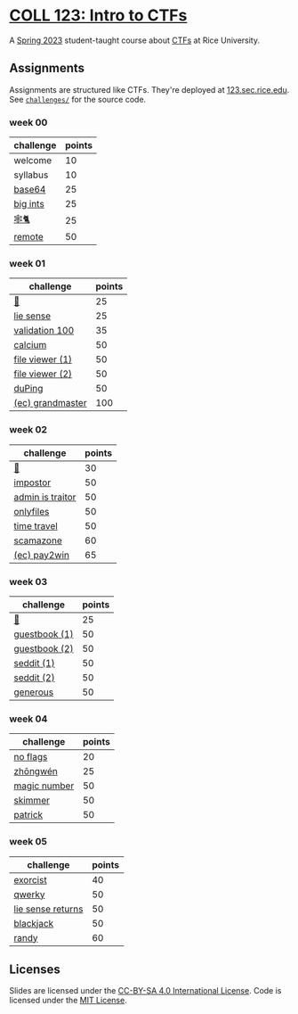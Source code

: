 # [COLL 123: Intro to CTFs](https://canvas.rice.edu/courses/55235)

A [Spring 2023](https://courses.rice.edu/courses/courses/!SWKSCAT.cat?p_action=COURSE&p_term=202320&p_crn=24405) student-taught course about [CTFs](https://sec.rice.edu/) at Rice University.

## Assignments

Assignments are structured like CTFs. They're deployed at [123.sec.rice.edu](https://123.sec.rice.edu). See [`challenges/`](./challenges) for the source code.

### week 00

| challenge                                  | points |
| ------------------------------------------ | ------ |
| welcome                                    | 10     |
| syllabus                                   | 10     |
| [base64](./challenges/01-intro/base64)     | 25     |
| [big ints](./challenges/01-intro/big-ints) | 25     |
| [🕸️🐈](./challenges/01-intro/nc)             | 25     |
| [remote](./challenges/01-intro/remote)     | 50     |

### week 01

| challenge                                            | points |
| ---------------------------------------------------- | ------ |
| [🍪](./challenges/02-web/cookie)                      | 25     |
| [lie sense](./challenges/02-web/lie-sense)           | 25     |
| [validation 100](./challenges/02-web/validation-100) | 35     |
| [calcium](./challenges/02-web/calcium)               | 50     |
| [file viewer (1)](./challenges/02-web/file-viewer-1) | 50     |
| [file viewer (2)](./challenges/02-web/file-viewer-2) | 50     |
| [duPing](./challenges/02-web/duping)                 | 50     |
| [(ec) grandmaster](./challenges/02-web/grandmaster)  | 100    |

### week 02

| challenge                                                | points |
| -------------------------------------------------------- | ------ |
| [🔎](./challenges/02-web/search)                          | 30     |
| [impostor](./challenges/02-web/impostor)                 | 50     |
| [admin is traitor](./challenges/02-web/admin-is-traitor) | 50     |
| [onlyfiles](./challenges/02-web/onlyfiles)               | 50     |
| [time travel](./challenges/02-web/time-travel)           | 50     |
| [scamazone](./challenges/02-web/scamazone)               | 60     |
| [(ec) pay2win](./challenges/02-web/pay2win)              | 65     |

### week 03

| challenge                                        | points |
| ------------------------------------------------ | ------ |
| [📸](./challenges/02-web/screenshot)              | 25     |
| [guestbook (1)](./challenges/02-web/guestbook-1) | 50     |
| [guestbook (2)](./challenges/02-web/guestbook-2) | 50     |
| [seddit (1)](./challenges/02-web/seddit-1)       | 50     |
| [seddit (2)](./challenges/02-web/seddit-2)       | 50     |
| [generous](./challenges/02-web/generous)         | 50     |

### week 04

| challenge                                        | points |
| ------------------------------------------------ | ------ |
| [no flags](./challenges/03-rev/no-flags)         | 20     |
| [zhōngwén](./challenges/03-rev/zhongwen)         | 25     |
| [magic number](./challenges/03-rev/magic-number) | 50     |
| [skimmer](./challenges/03-rev/skimmer)           | 50     |
| [patrick](./challenges/03-rev/patrick)           | 50     |

### week 05

| challenge                                                  | points |
| ---------------------------------------------------------- | ------ |
| [exorcist](./challenges/03-rev/exorcist)                   | 40     |
| [qwerky](./challenges/03-rev/qwerky)                       | 50     |
| [lie sense returns](./challenges/03-rev/lie-sense-returns) | 50     |
| [blackjack](./challenges/03-rev/blackjack)                 | 50     |
| [randy](./challenges/03-rev/randy)                         | 60     |

## Licenses

Slides are licensed under the [CC-BY-SA 4.0 International License](./LICENSE-CC-BY-SA). Code is licensed under the [MIT License](./LICENSE-MIT).
